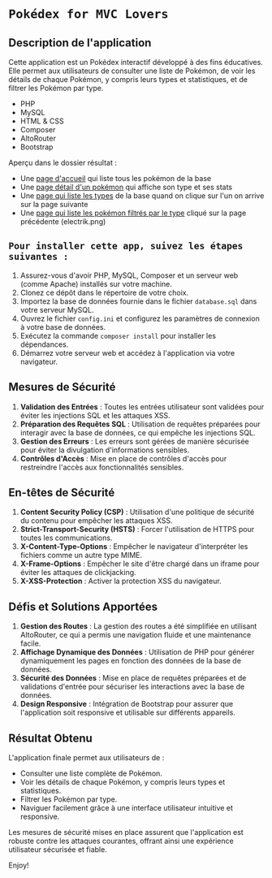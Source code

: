 # `Pokédex for MVC Lovers`

## Description de l'application

Cette application est un Pokédex interactif développé à des fins éducatives. Elle permet aux utilisateurs de consulter une liste de Pokémon, de voir les détails de chaque Pokémon, y compris leurs types et statistiques, et de filtrer les Pokémon par type.

- PHP
- MySQL
- HTML & CSS
- Composer
- AltoRouter
- Bootstrap

Aperçu dans le dossier résultat :

- Une [page d'accueil](resultat/home.png) qui liste tous les pokémon de la base
- Une [page détail d'un pokémon](resultat/detail.png) qui affiche son type et ses stats
- Une [page qui liste les types](resultat/types.png) de la base quand on clique sur l'un on arrive sur la page suivante
- Une [page qui liste les pokémon filtrés par le type](resultat/electrik.png) cliqué sur la page précédente (electrik.png)

## `Pour installer cette app, suivez les étapes suivantes :`

1. Assurez-vous d'avoir PHP, MySQL, Composer et un serveur web (comme Apache) installés sur votre machine.
2. Clonez ce dépôt dans le répertoire de votre choix.
3. Importez la base de données fournie dans le fichier `database.sql` dans votre serveur MySQL.
4. Ouvrez le fichier `config.ini` et configurez les paramètres de connexion à votre base de données.
5. Exécutez la commande `composer install` pour installer les dépendances.
6. Démarrez votre serveur web et accédez à l'application via votre navigateur.

## Mesures de Sécurité

1. **Validation des Entrées** : Toutes les entrées utilisateur sont validées pour éviter les injections SQL et les attaques XSS.
2. **Préparation des Requêtes SQL** : Utilisation de requêtes préparées pour interagir avec la base de données, ce qui empêche les injections SQL.
3. **Gestion des Erreurs** : Les erreurs sont gérées de manière sécurisée pour éviter la divulgation d'informations sensibles.
4. **Contrôles d'Accès** : Mise en place de contrôles d'accès pour restreindre l'accès aux fonctionnalités sensibles.

## En-têtes de Sécurité

1. **Content Security Policy (CSP)** : Utilisation d'une politique de sécurité du contenu pour empêcher les attaques XSS.
2. **Strict-Transport-Security (HSTS)** : Forcer l'utilisation de HTTPS pour toutes les communications.
3. **X-Content-Type-Options** : Empêcher le navigateur d'interpréter les fichiers comme un autre type MIME.
4. **X-Frame-Options** : Empêcher le site d'être chargé dans un iframe pour éviter les attaques de clickjacking.
5. **X-XSS-Protection** : Activer la protection XSS du navigateur.

## Défis et Solutions Apportées

1. **Gestion des Routes** : La gestion des routes a été simplifiée en utilisant AltoRouter, ce qui a permis une navigation fluide et une maintenance facile.
2. **Affichage Dynamique des Données** : Utilisation de PHP pour générer dynamiquement les pages en fonction des données de la base de données.
3. **Sécurité des Données** : Mise en place de requêtes préparées et de validations d'entrée pour sécuriser les interactions avec la base de données.
4. **Design Responsive** : Intégration de Bootstrap pour assurer que l'application soit responsive et utilisable sur différents appareils.

## Résultat Obtenu

L'application finale permet aux utilisateurs de :

- Consulter une liste complète de Pokémon.
- Voir les détails de chaque Pokémon, y compris leurs types et statistiques.
- Filtrer les Pokémon par type.
- Naviguer facilement grâce à une interface utilisateur intuitive et responsive.

Les mesures de sécurité mises en place assurent que l'application est robuste contre les attaques courantes, offrant ainsi une expérience utilisateur sécurisée et fiable.

Enjoy!
